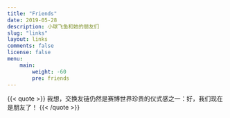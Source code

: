 ```yaml
---
title: "Friends"
date: 2019-05-28
description: 小球飞鱼和她的朋友们
slug: "links"
layout: links
comments: false
license: false
menu:
    main:
        weight: -60
        pre: friends
---
```

<style>
.article-header {
    display: none;
  }
.article-footer {
	display: none;
  }
</style>

{{< quote >}}
我想，交换友链仍然是赛博世界珍贵的仪式感之一：好，我们现在是朋友了！
{{< /quote >}}

  


